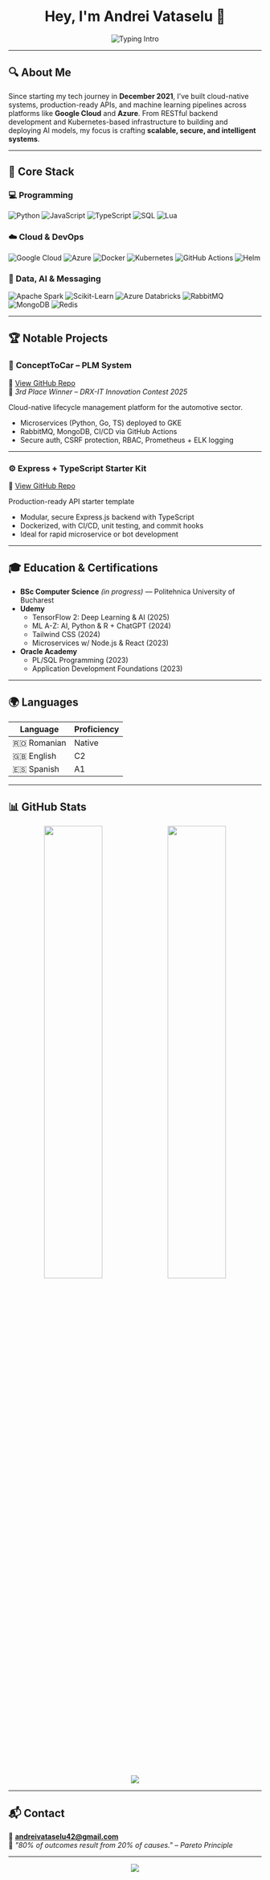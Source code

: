<h1 align="center">Hey, I'm Andrei Vataselu 👋</h1>

<p align="center">
  <img src="https://readme-typing-svg.demolab.com?font=Fira+Code&size=25&duration=3000&center=true&vCenter=true&lines=Full+Stack+Dev+%7C+AI+Engineer+%7C+DevOps;Cloud-native+%2B+ML-powered+Apps;Clean+Code+%7C+Containers+%7C+Continuous+Delivery" alt="Typing Intro">
</p>

---

## 🔍 About Me

Since starting my tech journey in **December 2021**, I’ve built cloud-native systems, production-ready APIs, and machine learning pipelines across platforms like **Google Cloud** and **Azure**. From RESTful backend development and Kubernetes-based infrastructure to building and deploying AI models, my focus is crafting **scalable, secure, and intelligent systems**.

---

## 🧠 Core Stack

### 💻 Programming
![Python](https://img.shields.io/badge/-Python-181717?style=flat&logo=python)
![JavaScript](https://img.shields.io/badge/-JavaScript-181717?style=flat&logo=javascript)
![TypeScript](https://img.shields.io/badge/-TypeScript-181717?style=flat&logo=typescript)
![SQL](https://img.shields.io/badge/-SQL-181717?style=flat&logo=postgresql)
![Lua](https://img.shields.io/badge/-Lua-181717?style=flat&logo=lua)

### ☁️ Cloud & DevOps
![Google Cloud](https://img.shields.io/badge/-Google%20Cloud-4285F4?style=flat&logo=googlecloud)
![Azure](https://img.shields.io/badge/-Azure-0078D4?style=flat&logo=microsoftazure)
![Docker](https://img.shields.io/badge/-Docker-2496ED?style=flat&logo=docker)
![Kubernetes](https://img.shields.io/badge/-Kubernetes-326CE5?style=flat&logo=kubernetes)
![GitHub Actions](https://img.shields.io/badge/-GitHub%20Actions-2088FF?style=flat&logo=githubactions)
![Helm](https://img.shields.io/badge/-Helm-0F1689?style=flat&logo=helm)

### 🔬 Data, AI & Messaging
![Apache Spark](https://img.shields.io/badge/-Apache%20Spark-E25A1C?style=flat&logo=apachespark)
![Scikit-Learn](https://img.shields.io/badge/-scikit%20learn-F7931E?style=flat&logo=scikitlearn)
![Azure Databricks](https://img.shields.io/badge/-Azure%20Databricks-E02020?style=flat&logo=databricks)
![RabbitMQ](https://img.shields.io/badge/-RabbitMQ-FF6600?style=flat&logo=rabbitmq)
![MongoDB](https://img.shields.io/badge/-MongoDB-47A248?style=flat&logo=mongodb)
![Redis](https://img.shields.io/badge/-Redis-DC382D?style=flat&logo=redis)

---

## 🏆 Notable Projects

### 🚗 **ConceptToCar – PLM System**  
📌 [View GitHub Repo](https://github.com/vAndrewKarma/ConceptToCar)  
🏅 *3rd Place Winner – DRX-IT Innovation Contest 2025*

Cloud-native lifecycle management platform for the automotive sector.  
- Microservices (Python, Go, TS) deployed to GKE  
- RabbitMQ, MongoDB, CI/CD via GitHub Actions  
- Secure auth, CSRF protection, RBAC, Prometheus + ELK logging

---

### ⚙️ **Express + TypeScript Starter Kit**  
📌 [View GitHub Repo](https://github.com/vAndrewKarma/Typescript-Express-StarterKit)

Production-ready API starter template  
- Modular, secure Express.js backend with TypeScript  
- Dockerized, with CI/CD, unit testing, and commit hooks  
- Ideal for rapid microservice or bot development

---

## 🎓 Education & Certifications

- **BSc Computer Science** *(in progress)* — Politehnica University of Bucharest  
- **Udemy**  
  - TensorFlow 2: Deep Learning & AI (2025)  
  - ML A-Z: AI, Python & R + ChatGPT (2024)  
  - Tailwind CSS (2024)  
  - Microservices w/ Node.js & React (2023)  
- **Oracle Academy**  
  - PL/SQL Programming (2023)  
  - Application Development Foundations (2023)

---

## 🌍 Languages

| Language | Proficiency |
|----------|-------------|
| 🇷🇴 Romanian | Native |
| 🇬🇧 English | C2 |
| 🇪🇸 Spanish | A1 |

---

## 📊 GitHub Stats

<p align="center">
  <img width="48%" src="https://github-readme-stats.vercel.app/api?username=andrei-vataselu&show_icons=true&theme=tokyonight&count_private=true" />
  <img width="48%" src="https://github-readme-streak-stats.herokuapp.com/?user=andrei-vataselu&theme=tokyonight" />
</p>

<p align="center">
  <img src="https://github-profile-trophy.vercel.app/?username=andrei-vataselu&theme=darkhub&margin-w=8&no-bg=true&no-frame=true" />
</p>

---

## 📬 Contact

📧 **andreivataselu42@gmail.com**  
🧠 *"80% of outcomes result from 20% of causes." – Pareto Principle*

---

<p align="center">
  <img src="https://capsule-render.vercel.app/api?type=waving&color=0:00c7ad,75:6e97fd,100:5d52ac&height=140&section=footer"/>
</p>
